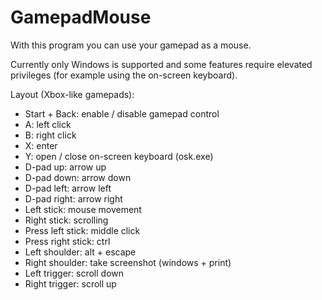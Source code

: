 # GamepadMouse
With this program you can use your gamepad as a mouse.

Currently only Windows is supported and some features require elevated privileges (for example using the on-screen keyboard).

Layout (Xbox-like gamepads):
- Start + Back: enable / disable gamepad control
- A: left click
- B: right click
- X: enter
- Y: open / close on-screen keyboard (osk.exe)
- D-pad up: arrow up
- D-pad down: arrow down
- D-pad left: arrow left
- D-pad right: arrow right
- Left stick: mouse movement
- Right stick: scrolling
- Press left stick: middle click
- Press right stick: ctrl
- Left shoulder: alt + escape
- Right shoulder: take screenshot (windows + print)
- Left trigger: scroll down
- Right trigger: scroll up
